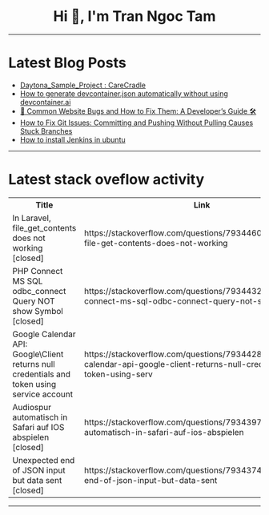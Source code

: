 <h1 align="center">Hi 👋, I'm Tran Ngoc Tam</h1>

---

# Latest Blog Posts 
<!-- BLOG-POST-LIST:START -->
- [Daytona_Sample_Project : CareCradle](https://dev.to/rajkumarpaneru18/daytonasampleproject-carecradle-39i3)
- [How to generate devcontainer.json automatically without using devcontainer.ai](https://dev.to/tryxns/how-to-generate-devcontainerjson-automatically-without-using-devcontainerai-2fd9)
- [🚨 Common Website Bugs and How to Fix Them: A Developer’s Guide 🛠️](https://dev.to/dct_technologyprivatelimited/common-website-bugs-and-how-to-fix-them-a-developers-guide-934)
- [How to Fix Git Issues: Committing and Pushing Without Pulling Causes Stuck Branches](https://dev.to/patoliyainfotech/how-to-fix-git-issues-committing-and-pushing-without-pulling-causes-stuck-branches-4lnm)
- [How to install Jenkins in ubuntu](https://dev.to/bhaktraj/how-to-install-jenkins-in-ubuntu-2735)
<!-- BLOG-POST-LIST:END -->

---

# Latest stack oveflow activity
<table>
  <tr><th>Title</th><th>Link</th></tr>
  <!-- STACKOVERFLOW:START --><tr><td>In Laravel, file_get_contents does not working [closed]</td><td>https://stackoverflow.com/questions/79344603/in-laravel-file-get-contents-does-not-working</td></tr><tr><td>PHP Connect MS SQL odbc_connect Query NOT show Symbol [closed]</td><td>https://stackoverflow.com/questions/79344324/php-connect-ms-sql-odbc-connect-query-not-show-symbol</td></tr><tr><td>Google Calendar API: Google\Client returns null credentials and token using service account</td><td>https://stackoverflow.com/questions/79344280/google-calendar-api-google-client-returns-null-credentials-and-token-using-serv</td></tr><tr><td>Audiospur automatisch in Safari auf IOS abspielen [closed]</td><td>https://stackoverflow.com/questions/79343976/audiospur-automatisch-in-safari-auf-ios-abspielen</td></tr><tr><td>Unexpected end of JSON input but data sent [closed]</td><td>https://stackoverflow.com/questions/79343742/unexpected-end-of-json-input-but-data-sent</td></tr><!-- STACKOVERFLOW:END -->
</table>

---


